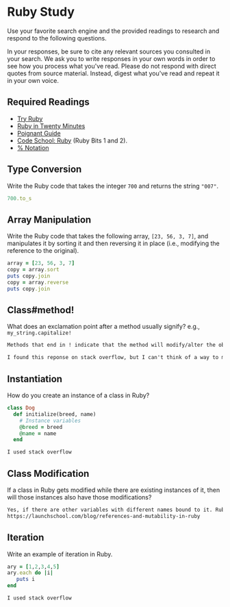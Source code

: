 # Ruby Study

Use your favorite search engine and the provided readings to research and
respond to the following questions.

In your responses, be sure to cite any relevant sources you consulted in your
search. We ask you to write responses in your own words in order to see how you
process what you've read. Please do not respond with direct quotes from source
material. Instead, digest what you've read and repeat it in your own voice.

## Required Readings

-   [Try Ruby](http://tryruby.org/)
-   [Ruby in Twenty Minutes](https://www.ruby-lang.org/en/documentation/quickstart/)
-   [Poignant Guide](http://poignant.guide/)
-   [Code School: Ruby](https://www.codeschool.com/learn/ruby) (Ruby Bits 1 and 2).
-   [% Notation](https://en.wikibooks.org/wiki/Ruby_Programming/Syntax/Literals#The_.25_Notation)

## Type Conversion

Write the Ruby code that takes the integer `700` and returns the string `"007"`.

```ruby
700.to_s

```

## Array Manipulation

Write the Ruby code that takes the following array, `[23, 56, 3, 7]`, and
manipulates it by sorting it and then reversing it in place (i.e., modifying the
reference to the original).

```ruby
array = [23, 56, 3, 7]
copy = array.sort
puts copy.join
copy = array.reverse
puts copy.join
```

## Class#method!

What does an exclamation point after a method usually signify?  e.g.,
`my_string.capitalize!`

```md
Methods that end in ! indicate that the method will modify/alter the object it's called on.

I found this reponse on stack overflow, but I can't think of a way to make it any simpler.
```

## Instantiation
How do you create an instance of a class in Ruby?

```ruby
class Dog
  def initialize(breed, name)
    # Instance variables
    @breed = breed
    @name = name
  end

I used stack overflow
```

## Class Modification

If a class in Ruby gets modified while there are existing instances of it, then
will those instances also have those modifications?

```md
Yes, if there are other variables with different names bound to it. Ruby variables are a references to already stored objects.
https://launchschool.com/blog/references-and-mutability-in-ruby
```

## Iteration

Write an example of iteration in Ruby.

```ruby
ary = [1,2,3,4,5]
ary.each do |i|
   puts i
end

I used stack overflow
```
